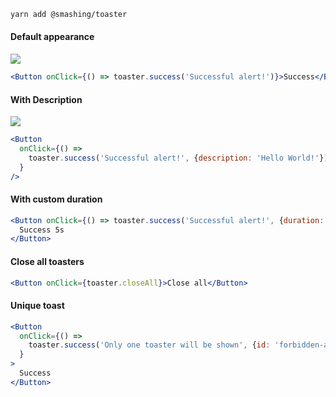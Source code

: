 ```sh
yarn add @smashing/toaster
```

#### Default appearance

![](https://i.imgur.com/EKVBhP2.png)

```jsx
<Button onClick={() => toaster.success('Successful alert!')}>Success</Button>
```

#### With Description

![](https://i.imgur.com/tQVxSot.png)

```jsx
<Button
  onClick={() =>
    toaster.success('Successful alert!', {description: 'Hello World!'})
  }
/>
```

#### With custom duration

```jsx
<Button onClick={() => toaster.success('Successful alert!', {duration: 5})}>
  Success 5s
</Button>
```

#### Close all toasters

```jsx
<Button onClick={toaster.closeAll}>Close all</Button>
```

#### Unique toast

```jsx
<Button
  onClick={() =>
    toaster.success('Only one toaster will be shown', {id: 'forbidden-action'})
  }
>
  Success
</Button>
```
